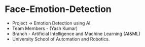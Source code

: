 # Face-Emotion-Detection
- Project -> Emotion Detection using AI
- Team Members - (Yash Kumar)
- Branch - Artificial Intelligence and Machine Learning (AI&ML) 
- University School of Automation and Robotics.
